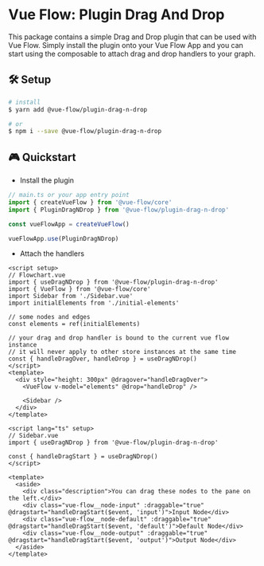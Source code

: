 # Vue Flow: Plugin Drag And Drop

This package contains a simple Drag and Drop plugin that can be used with Vue Flow.
Simply install the plugin onto your Vue Flow App and you can start using the composable to
attach drag and drop handlers to your graph.

## 🛠 Setup

```bash
# install
$ yarn add @vue-flow/plugin-drag-n-drop

# or
$ npm i --save @vue-flow/plugin-drag-n-drop
```

## 🎮 Quickstart

- Install the plugin

```ts
// main.ts or your app entry point
import { createVueFlow } from '@vue-flow/core'
import { PluginDragNDrop } from '@vue-flow/plugin-drag-n-drop'

const vueFlowApp = createVueFlow()

vueFlowApp.use(PluginDragNDrop)
```

- Attach the handlers

```vue
<script setup>
// Flowchart.vue
import { useDragNDrop } from '@vue-flow/plugin-drag-n-drop'
import { VueFlow } from '@vue-flow/core'
import Sidebar from './Sidebar.vue'
import initialElements from './initial-elements'

// some nodes and edges
const elements = ref(initialElements)

// your drag and drop handler is bound to the current vue flow instance
// it will never apply to other store instances at the same time
const { handleDragOver, handleDrop } = useDragNDrop()
</script>
<template>
  <div style="height: 300px" @dragover="handleDragOver">
    <VueFlow v-model="elements" @drop="handleDrop" />
    
    <Sidebar />
  </div>
</template>
```

```vue
<script lang="ts" setup>
// Sidebar.vue
import { useDragNDrop } from '@vue-flow/plugin-drag-n-drop'

const { handleDragStart } = useDragNDrop()
</script>

<template>
  <aside>
    <div class="description">You can drag these nodes to the pane on the left.</div>
    <div class="vue-flow__node-input" :draggable="true" @dragstart="handleDragStart($event, 'input')">Input Node</div>
    <div class="vue-flow__node-default" :draggable="true" @dragstart="handleDragStart($event, 'default')">Default Node</div>
    <div class="vue-flow__node-output" :draggable="true" @dragstart="handleDragStart($event, 'output')">Output Node</div>
  </aside>
</template>
```
